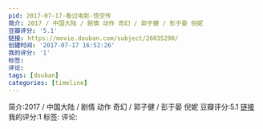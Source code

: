 ```yaml
---
pid: 2017-07-17-看过电影-悟空传
简介: 2017 / 中国大陆 / 剧情 动作 奇幻 / 郭子健 / 彭于晏 倪妮
豆瓣评分: '5.1'
链接: https://movie.douban.com/subject/26035290/
创建时间: '2017-07-17 16:52:26'
我的评分: '1'
标签:
评论:
tags: [douban]
categories: [timeline]
---
```

简介:2017 / 中国大陆 / 剧情 动作 奇幻 / 郭子健 / 彭于晏 倪妮
豆瓣评分:5.1
[链接](https://movie.douban.com/subject/26035290/)
我的评分:1
标签:
评论:
